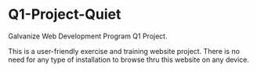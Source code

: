 # Q1-Project-Quiet
Galvanize Web Development Program Q1 Project.

This is a user-friendly exercise and training website project. There is no need for any type of installation to browse thru this website on any device.
